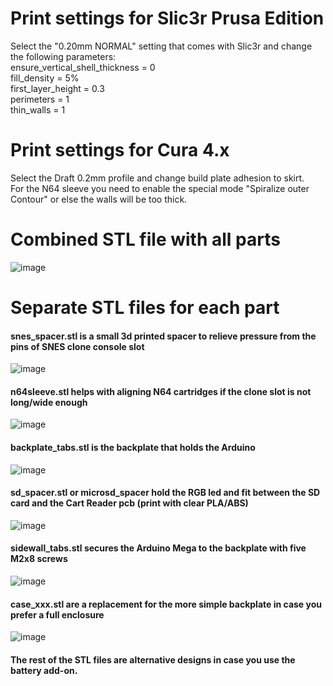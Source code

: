 # Print settings for Slic3r Prusa Edition     
Select the "0.20mm NORMAL" setting that comes with Slic3r and change the following parameters:    
ensure_vertical_shell_thickness = 0     
fill_density = 5%    
first_layer_height = 0.3    
perimeters = 1    
thin_walls = 1    

# Print settings for Cura 4.x    
Select the Draft 0.2mm profile and change build plate adhesion to skirt.  
For the N64 sleeve you need to enable the special mode "Spiralize outer Contour" or else the walls will be too thick.  

# Combined STL file with all parts      

![image](https://dl.dropboxusercontent.com/s/4remnau0kni660i/combined_no_tabs.png?dl=1)   

# Separate STL files for each part    

#### snes_spacer.stl is a small 3d printed spacer to relieve pressure from the pins of SNES clone console slot   

![image](https://dl.dropboxusercontent.com/s/07slhy8pi9ujiri/snes_spacer.png?dl=1)   

#### n64sleeve.stl helps with aligning N64 cartridges if the clone slot is not long/wide enough   
![image](https://dl.dropboxusercontent.com/s/s6jxobazww3sm81/n64sleeve.png?dl=1)   

#### backplate_tabs.stl is the backplate that holds the Arduino    

![image](https://dl.dropboxusercontent.com/s/01v4d28lzbp1ue4/backplate16.png?dl=1)    

#### sd_spacer.stl or microsd_spacer hold the RGB led and fit between the SD card and the Cart Reader pcb (print with clear PLA/ABS)    

![image](https://dl.dropboxusercontent.com/s/2nujdtcrzvrh7hg/sd_spacer.png?dl=1)  

#### sidewall_tabs.stl secures the Arduino Mega to the backplate with five M2x8 screws    

![image](https://dl.dropboxusercontent.com/s/p7v2l37f1c130b4/sidewall.png?dl=1)  

#### case_xxx.stl are a replacement for the more simple backplate in case you prefer a full enclosure   

![image](https://dl.dropboxusercontent.com/s/lzgrrkm5yfflll9/v17_case2.png?dl=1) 

#### The rest of the STL files are alternative designs in case you use the battery add-on.    
